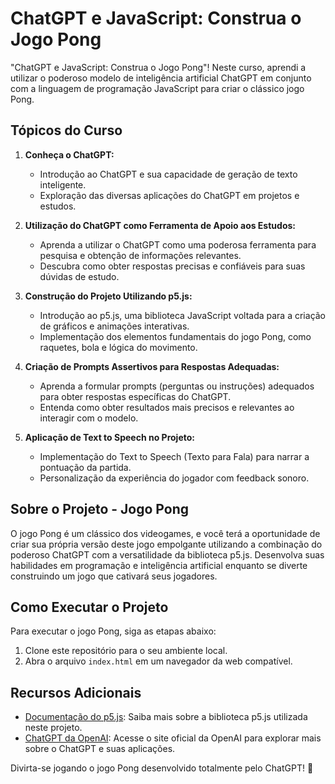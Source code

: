 # ChatGPT e JavaScript: Construa o Jogo Pong

"ChatGPT e JavaScript: Construa o Jogo Pong"! Neste curso, aprendi a utilizar o poderoso modelo de inteligência artificial ChatGPT em conjunto com a linguagem de programação JavaScript para criar o clássico jogo Pong.

## Tópicos do Curso

1. **Conheça o ChatGPT:**
   - Introdução ao ChatGPT e sua capacidade de geração de texto inteligente.
   - Exploração das diversas aplicações do ChatGPT em projetos e estudos.

2. **Utilização do ChatGPT como Ferramenta de Apoio aos Estudos:**
   - Aprenda a utilizar o ChatGPT como uma poderosa ferramenta para pesquisa e obtenção de informações relevantes.
   - Descubra como obter respostas precisas e confiáveis para suas dúvidas de estudo.

3. **Construção do Projeto Utilizando p5.js:**
   - Introdução ao p5.js, uma biblioteca JavaScript voltada para a criação de gráficos e animações interativas.
   - Implementação dos elementos fundamentais do jogo Pong, como raquetes, bola e lógica do movimento.

4. **Criação de Prompts Assertivos para Respostas Adequadas:**
   - Aprenda a formular prompts (perguntas ou instruções) adequados para obter respostas específicas do ChatGPT.
   - Entenda como obter resultados mais precisos e relevantes ao interagir com o modelo.

5. **Aplicação de Text to Speech no Projeto:**
   - Implementação do Text to Speech (Texto para Fala) para narrar a pontuação da partida.
   - Personalização da experiência do jogador com feedback sonoro.

## Sobre o Projeto - Jogo Pong

O jogo Pong é um clássico dos videogames, e você terá a oportunidade de criar sua própria versão deste jogo empolgante utilizando a combinação do poderoso ChatGPT com a versatilidade da biblioteca p5.js. Desenvolva suas habilidades em programação e inteligência artificial enquanto se diverte construindo um jogo que cativará seus jogadores.

## Como Executar o Projeto

Para executar o jogo Pong, siga as etapas abaixo:

1. Clone este repositório para o seu ambiente local.
2. Abra o arquivo `index.html` em um navegador da web compatível.

## Recursos Adicionais

- [Documentação do p5.js](https://p5js.org/): Saiba mais sobre a biblioteca p5.js utilizada neste projeto.
- [ChatGPT da OpenAI](https://openai.com/): Acesse o site oficial da OpenAI para explorar mais sobre o ChatGPT e suas aplicações.

Divirta-se jogando o jogo Pong desenvolvido totalmente pelo ChatGPT! 🚀

